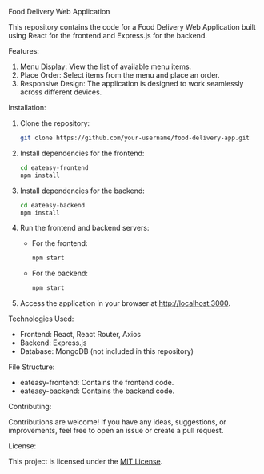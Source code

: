 Food Delivery Web Application

This repository contains the code for a Food Delivery Web Application built using React for the frontend and Express.js for the backend.

 Features:

1. Menu Display: View the list of available menu items.
2. Place Order: Select items from the menu and place an order.
3. Responsive Design: The application is designed to work seamlessly across different devices.

 Installation:

1. Clone the repository:

    ```bash
    git clone https://github.com/your-username/food-delivery-app.git
    ```

2. Install dependencies for the frontend:

    ```bash
    cd eateasy-frontend
    npm install
    ```

3. Install dependencies for the backend:

    ```bash
    cd eateasy-backend
    npm install
    ```

4. Run the frontend and backend servers:

    - For the frontend:

        ```bash
        npm start
        ```

    - For the backend:

        ```bash
        npm start
        ```

5. Access the application in your browser at [http://localhost:3000](http://localhost:3000).

 Technologies Used:

- Frontend: React, React Router, Axios
- Backend: Express.js
- Database: MongoDB (not included in this repository)

 File Structure:

- eateasy-frontend: Contains the frontend code.
- eateasy-backend: Contains the backend code.

 Contributing:

Contributions are welcome! If you have any ideas, suggestions, or improvements, feel free to open an issue or create a pull request.

 License:

This project is licensed under the [MIT License](LICENSE).


